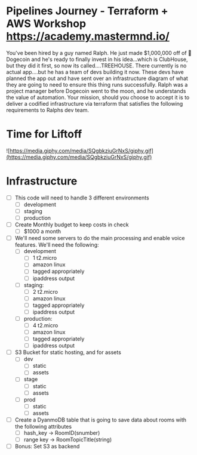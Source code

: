 #  Pipelines Journey - Terraform + AWS Workshop https://academy.mastermnd.io/

You've been hired by a guy named Ralph. He just made $1,000,000 off of 🐶Dogecoin and he's ready to finally invest in his idea...which is ClubHouse, but they did it first, so now its called....TREEHOUSE. There currently is no actual app....but he has a team of devs building it now. These devs have planned the app out and have sent over an infrastructure diagram of what they are going to need to ensure this thing runs successfully. Ralph was a project manager before Dogecoin went to the moon, and he understands the value of automation. Your mission, should you choose to accept it is to deliver a codified infrastructure via terraform that satisfies the following requirements to Ralphs dev team.

# Time for Liftoff

![https://media.giphy.com/media/SQgbkziuGrNxS/giphy.gif](https://media.giphy.com/media/SQgbkziuGrNxS/giphy.gif)

# Infrastructure

- [ ]  This code will need to handle 3 different environments
    - [ ]  development
    - [ ]  staging
    - [ ]  production
- [ ]  Create Monthly budget to keep costs in check
    - [ ]  $1000 a month
- [ ]  We'll need some servers to do the main processing and enable voice features. We'll need the following:
    - [ ]  development
        - [ ]  1 t2.micro
        - [ ]  amazon linux
        - [ ]  tagged appropriately
        - [ ]  ipaddress output
    - [ ]  staging:
        - [ ]  2 t2.micro
        - [ ]  amazon linux
        - [ ]  tagged appropriately
        - [ ]  ipaddress output
    - [ ]  production:
        - [ ]  4 t2.micro
        - [ ]  amazon linux
        - [ ]  tagged appropriately
        - [ ]  ipaddress output

- [ ]  S3 Bucket for static hosting, and for assets
    - [ ]  dev
        - [ ]  static
        - [ ]  assets
    - [ ]  stage
        - [ ]  static
        - [ ]  assets
    - [ ]  prod
        - [ ]  static
        - [ ]  assets
- [ ]  Create a DyanmoDB table that is going to save data about rooms with the following attributes
    - [ ]  hash_key → RoomID(snumber)
    - [ ]  range key → RoomTopicTitle(string)
- [ ]  Bonus: Set S3 as backend

